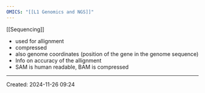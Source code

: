 ```yaml
---
OMICS: "[[L1 Genomics and NGS]]"
---
```

[[Sequencing]]
- used for allignment
- compressed 
- also genome coordinates (position of the gene in the genome sequence)
- Info on accuracy of the allignment
- SAM is human readable, BAM is compressed 


---
Created: 2024-11-26 09:24